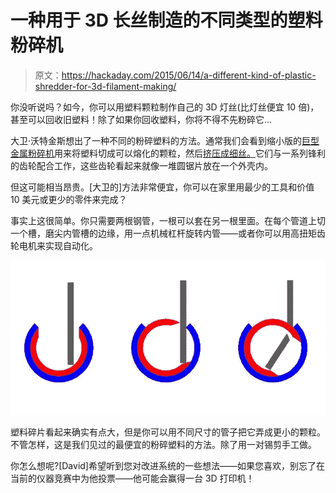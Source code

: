 # 一种用于 3D 长丝制造的不同类型的塑料粉碎机

> 原文：<https://hackaday.com/2015/06/14/a-different-kind-of-plastic-shredder-for-3d-filament-making/>

你没听说吗？如今，你可以用塑料颗粒制作自己的 3D 灯丝(比灯丝便宜 10 倍)，甚至可以回收旧塑料！除了如果你回收塑料，你将不得不先粉碎它…

大卫·沃特金斯想出了一种不同的粉碎塑料的方法。通常我们会看到缩小版的[巨型金属粉碎机](https://www.youtube.com/watch?v=xRyM3YFiZns)用来将塑料切成可以熔化的颗粒，然后[挤压成细丝。](http://hackaday.com/2014/04/20/filament-extruder-pumps-out-1kghour/)它们与一系列锋利的齿轮配合工作，这些齿轮看起来就像一堆圆锯片放在一个外壳内。

但这可能相当昂贵。[大卫的]方法非常便宜，你可以在家里用最少的工具和价值 10 美元或更少的零件来完成？

事实上这很简单。你只需要两根钢管，一根可以套在另一根里面。在每个管道上切一个槽，磨尖内管槽的边缘，用一点机械杠杆旋转内管——或者你可以用高扭矩齿轮电机来实现自动化。

[![plastic shredder diagram](img/3ef99ea6a55f6f0cc2e714a323be6162.png)](https://hackaday.com/wp-content/uploads/2015/06/fg34hjaiahpba29-large.jpg)

塑料碎片看起来确实有点大，但是你可以用不同尺寸的管子把它弄成更小的颗粒。不管怎样，这是我们见过的最便宜的粉碎塑料的方法。除了用一对锡剪手工做。

你怎么想呢?[David]希望听到您对改进系统的一些想法——如果您喜欢，别忘了在当前的仪器竞赛中为他投票——他可能会赢得一台 3D 打印机！